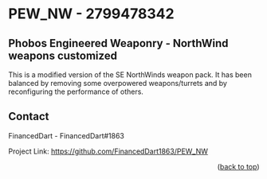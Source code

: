 # PEW_NW - 2799478342

<!-- GETTING STARTED -->
## Phobos Engineered Weaponry - NorthWind weapons customized

This is a modified version of the SE NorthWinds weapon pack. It has been balanced by removing some overpowered weapons/turrets and by reconfiguring the performance of others.

<!-- CONTACT -->
## Contact

FinancedDart - FinancedDart#1863

Project Link: https://github.com/FinancedDart1863/PEW_NW

<p align="right">(<a href="#readme-top">back to top</a>)</p>
